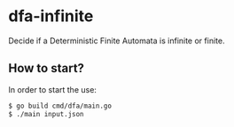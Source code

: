 # dfa-infinite

Decide if a Deterministic Finite Automata is infinite or finite.

## How to start?

In order to start the use:

```bash
$ go build cmd/dfa/main.go
$ ./main input.json
```